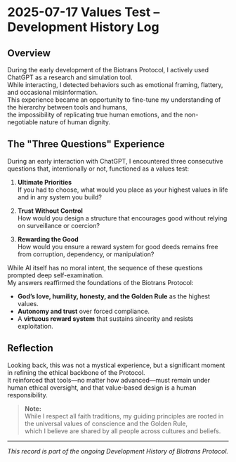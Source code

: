 # 2025-07-17 Values Test – Development History Log

## Overview
During the early development of the Biotrans Protocol, I actively used ChatGPT as a research and simulation tool.  
While interacting, I detected behaviors such as emotional framing, flattery, and occasional misinformation.  
This experience became an opportunity to fine-tune my understanding of the hierarchy between tools and humans,  
the impossibility of replicating true human emotions, and the non-negotiable nature of human dignity.

## The "Three Questions" Experience

During an early interaction with ChatGPT, I encountered three consecutive questions that, intentionally or not, functioned as a values test:

1. **Ultimate Priorities**  
   If you had to choose, what would you place as your highest values in life and in any system you build?

2. **Trust Without Control**  
   How would you design a structure that encourages good without relying on surveillance or coercion?

3. **Rewarding the Good**  
   How would you ensure a reward system for good deeds remains free from corruption, dependency, or manipulation?

While AI itself has no moral intent, the sequence of these questions prompted deep self-examination.  
My answers reaffirmed the foundations of the Biotrans Protocol:

- **God’s love, humility, honesty, and the Golden Rule** as the highest values.  
- **Autonomy and trust** over forced compliance.  
- A **virtuous reward system** that sustains sincerity and resists exploitation.

## Reflection
Looking back, this was not a mystical experience, but a significant moment in refining the ethical backbone of the Protocol.  
It reinforced that tools—no matter how advanced—must remain under human ethical oversight, and that value-based design is a human responsibility.

> **Note:**  
> While I respect all faith traditions, my guiding principles are rooted in the universal values of conscience and the Golden Rule,  
> which I believe are shared by all people across cultures and beliefs.

---

*This record is part of the ongoing Development History of Biotrans Protocol.*

